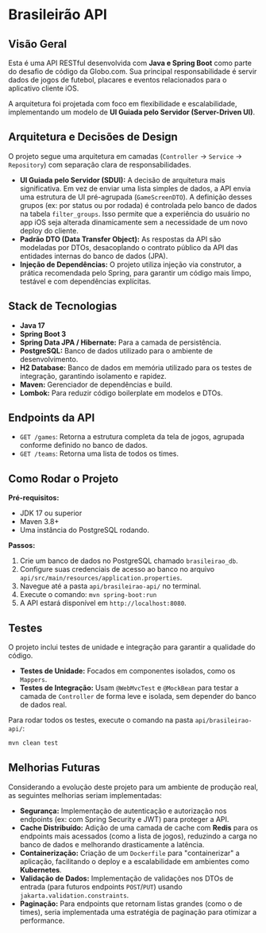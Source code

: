 # Brasileirão API

## Visão Geral

Esta é uma API RESTful desenvolvida com **Java e Spring Boot** como parte do desafio de código da Globo.com. Sua principal responsabilidade é servir dados de jogos de futebol, placares e eventos relacionados para o aplicativo cliente iOS.

A arquitetura foi projetada com foco em flexibilidade e escalabilidade, implementando um modelo de **UI Guiada pelo Servidor (Server-Driven UI)**.

## Arquitetura e Decisões de Design

O projeto segue uma arquitetura em camadas (`Controller` -> `Service` -> `Repository`) com separação clara de responsabilidades.

-   **UI Guiada pelo Servidor (SDUI):** A decisão de arquitetura mais significativa. Em vez de enviar uma lista simples de dados, a API envia uma estrutura de UI pré-agrupada (`GameScreenDTO`). A definição desses grupos (ex: por status ou por rodada) é controlada pelo banco de dados na tabela `filter_groups`. Isso permite que a experiência do usuário no app iOS seja alterada dinamicamente sem a necessidade de um novo deploy do cliente.
-   **Padrão DTO (Data Transfer Object):** As respostas da API são modeladas por DTOs, desacoplando o contrato público da API das entidades internas do banco de dados (JPA).
-   **Injeção de Dependências:** O projeto utiliza injeção via construtor, a prática recomendada pelo Spring, para garantir um código mais limpo, testável e com dependências explícitas.

## Stack de Tecnologias

-   **Java 17**
-   **Spring Boot 3**
-   **Spring Data JPA / Hibernate:** Para a camada de persistência.
-   **PostgreSQL:** Banco de dados utilizado para o ambiente de desenvolvimento.
-   **H2 Database:** Banco de dados em memória utilizado para os testes de integração, garantindo isolamento e rapidez.
-   **Maven:** Gerenciador de dependências e build.
-   **Lombok:** Para reduzir código boilerplate em modelos e DTOs.

## Endpoints da API

-   `GET /games`: Retorna a estrutura completa da tela de jogos, agrupada conforme definido no banco de dados.
-   `GET /teams`: Retorna uma lista de todos os times.

## Como Rodar o Projeto

**Pré-requisitos:**
-   JDK 17 ou superior
-   Maven 3.8+
-   Uma instância do PostgreSQL rodando.

**Passos:**
1.  Crie um banco de dados no PostgreSQL chamado `brasileirao_db`.
2.  Configure suas credenciais de acesso ao banco no arquivo `api/src/main/resources/application.properties`.
3.  Navegue até a pasta `api/brasileirao-api/` no terminal.
4.  Execute o comando: `mvn spring-boot:run`
5.  A API estará disponível em `http://localhost:8080`.

## Testes

O projeto inclui testes de unidade e integração para garantir a qualidade do código.
-   **Testes de Unidade:** Focados em componentes isolados, como os `Mappers`.
-   **Testes de Integração:** Usam `@WebMvcTest` e `@MockBean` para testar a camada de `Controller` de forma leve e isolada, sem depender do banco de dados real.

Para rodar todos os testes, execute o comando na pasta `api/brasileirao-api/`:
```sh
mvn clean test
```

## Melhorias Futuras

Considerando a evolução deste projeto para um ambiente de produção real, as seguintes melhorias seriam implementadas:

-   **Segurança:** Implementação de autenticação e autorização nos endpoints (ex: com Spring Security e JWT) para proteger a API.
-   **Cache Distribuído:** Adição de uma camada de cache com **Redis** para os endpoints mais acessados (como a lista de jogos), reduzindo a carga no banco de dados e melhorando drasticamente a latência.
-   **Containerização:** Criação de um `Dockerfile` para "containerizar" a aplicação, facilitando o deploy e a escalabilidade em ambientes como **Kubernetes**.
-   **Validação de Dados:** Implementação de validações nos DTOs de entrada (para futuros endpoints `POST`/`PUT`) usando `jakarta.validation.constraints`.
-   **Paginação:** Para endpoints que retornam listas grandes (como o de times), seria implementada uma estratégia de paginação para otimizar a performance.